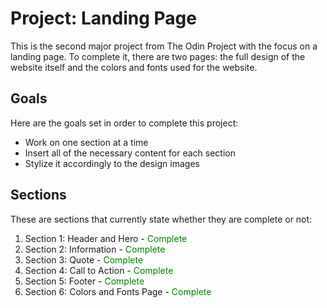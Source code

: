 # Project: Landing Page

This is the second major project from The Odin Project with the focus on a landing page. To complete it, there are two pages: the full design of the website itself and the colors and fonts used for the website.  

## Goals

Here are the goals set in order to complete this project:
* Work on one section at a time
* Insert all of the necessary content for each section
* Stylize it accordingly to the design images

## Sections

These are sections that currently state whether they are complete or not:
1. Section 1: Header and Hero - <span style="color:green">Complete</span>
2. Section 2: Information - <span style="color:green">Complete</span>
3. Section 3: Quote - <span style="color:green">Complete</span>
4. Section 4: Call to Action - <span style="color:green">Complete</span>
5. Section 5: Footer - <span style="color:green">Complete</span>
6. Section 6: Colors and Fonts Page - <span style="color:green">Complete</span>